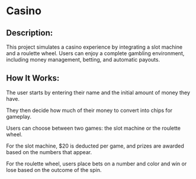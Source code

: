 # Casino

## Description: 
This project simulates a casino experience by integrating a slot machine and a roulette wheel. Users can enjoy a complete gambling environment, including money management, betting, and automatic payouts.

## How It Works:

The user starts by entering their name and the initial amount of money they have.

They then decide how much of their money to convert into chips for gameplay.

Users can choose between two games: the slot machine or the roulette wheel.

  For the slot machine, $20 is deducted per game, and prizes are awarded based on the numbers that appear.
  
  For the roulette wheel, users place bets on a number and color and win or lose based on the outcome of the spin.
